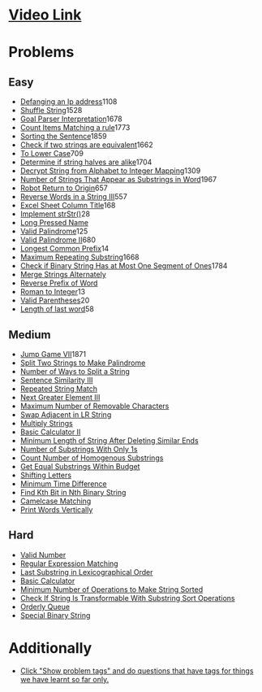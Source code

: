 # [Video Link](https://youtu.be/zL1DPZ0Ovlo)

# Problems

## Easy

- [Defanging an Ip address](https://leetcode.com/problems/defanging-an-ip-address/)1108
- [Shuffle String](https://leetcode.com/problems/shuffle-string/)1528
- [Goal Parser Interpretation](https://leetcode.com/problems/goal-parser-interpretation/)1678
- [Count Items Matching a rule](https://leetcode.com/problems/count-items-matching-a-rule/)1773
- [Sorting the Sentence](https://leetcode.com/problems/sorting-the-sentence/)1859
- [Check if two strings are equivalent](https://leetcode.com/problems/check-if-two-string-arrays-are-equivalent/)1662
- [To Lower Case](https://leetcode.com/problems/to-lower-case/)709
- [Determine if string halves are alike](https://leetcode.com/problems/determine-if-string-halves-are-alike/)1704
- [Decrypt String from Alphabet to Integer Mapping](https://leetcode.com/problems/decrypt-string-from-alphabet-to-integer-mapping/)1309
- [Number of Strings That Appear as Substrings in Word](https://leetcode.com/problems/number-of-strings-that-appear-as-substrings-in-word/)1967
- [Robot Return to Origin](https://leetcode.com/problems/robot-return-to-origin/)657
- [Reverse Words in a String III](https://leetcode.com/problems/reverse-words-in-a-string-iii/)557
- [Excel Sheet Column Title](https://leetcode.com/problems/excel-sheet-column-title/)168
- [Implement strStr()](https://leetcode.com/problems/implement-strstr/)28
- [Long Pressed Name](https://leetcode.com/problems/long-pressed-name/)
- [Valid Palindrome](https://leetcode.com/problems/valid-palindrome/)125
- [Valid Palindrome II](https://leetcode.com/problems/valid-palindrome-ii/)680
- [Longest Common Prefix](https://leetcode.com/problems/longest-common-prefix/)14
- [Maximum Repeating Substring](https://leetcode.com/problems/maximum-repeating-substring/)1668
- [Check if Binary String Has at Most One Segment of Ones](https://leetcode.com/problems/check-if-binary-string-has-at-most-one-segment-of-ones/)1784
- [Merge Strings Alternately](https://leetcode.com/problems/merge-strings-alternately/)
- [Reverse Prefix of Word](https://leetcode.com/problems/reverse-prefix-of-word/)
- [Roman to Integer](https://leetcode.com/problems/roman-to-integer/)13
- [Valid Parentheses](https://leetcode.com/problems/valid-parentheses/)20
- [Length of last word](https://leetcode.com/problems/length-of-last-word/)58

## Medium

- [Jump Game VII](https://leetcode.com/problems/jump-game-vii/)1871
- [Split Two Strings to Make Palindrome](https://leetcode.com/problems/split-two-strings-to-make-palindrome/)
- [Number of Ways to Split a String](https://leetcode.com/problems/number-of-ways-to-split-a-string/)
- [Sentence Similarity III](https://leetcode.com/problems/sentence-similarity-iii/)
- [Repeated String Match](https://leetcode.com/problems/repeated-string-match/)
- [Next Greater Element III](https://leetcode.com/problems/next-greater-element-iii/)
- [Maximum Number of Removable Characters](https://leetcode.com/problems/maximum-number-of-removable-characters/)
- [Swap Adjacent in LR String](https://leetcode.com/problems/swap-adjacent-in-lr-string/)
- [Multiply Strings](https://leetcode.com/problems/multiply-strings/)
- [Basic Calculator II](https://leetcode.com/problems/basic-calculator-ii/)
- [Minimum Length of String After Deleting Similar Ends](https://leetcode.com/problems/minimum-length-of-string-after-deleting-similar-ends/)
- [Number of Substrings With Only 1s](https://leetcode.com/problems/number-of-substrings-with-only-1s/)
- [Count Number of Homogenous Substrings](https://leetcode.com/problems/count-number-of-homogenous-substrings/)
- [Get Equal Substrings Within Budget](https://leetcode.com/problems/get-equal-substrings-within-budget/)
- [Shifting Letters](https://leetcode.com/problems/shifting-letters/)
- [Minimum Time Difference](https://leetcode.com/problems/minimum-time-difference/)
- [Find Kth Bit in Nth Binary String](https://leetcode.com/problems/find-kth-bit-in-nth-binary-string/)
- [Camelcase Matching](https://leetcode.com/problems/camelcase-matching/)
- [Print Words Vertically](https://leetcode.com/problems/print-words-vertically/)

## Hard

- [Valid Number](https://leetcode.com/problems/valid-number/)
- [Regular Expression Matching](https://leetcode.com/problems/regular-expression-matching/)
- [Last Substring in Lexicographical Order](https://leetcode.com/problems/last-substring-in-lexicographical-order/)
- [Basic Calculator](https://leetcode.com/problems/basic-calculator/)
- [Minimum Number of Operations to Make String Sorted](https://leetcode.com/problems/minimum-number-of-operations-to-make-string-sorted/)
- [Check If String Is Transformable With Substring Sort Operations](https://leetcode.com/problems/check-if-string-is-transformable-with-substring-sort-operations/)
- [Orderly Queue](https://leetcode.com/problems/orderly-queue/)
- [Special Binary String](https://leetcode.com/problems/special-binary-string/)

# Additionally

- [Click "Show problem tags" and do questions that have tags for things we have learnt so far only.](https://leetcode.com/tag/string/)
